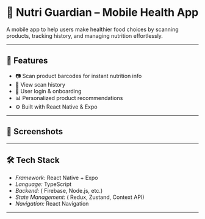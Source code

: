 # 🥦 Nutri Guardian – Mobile Health App

A mobile app to help users make healthier food choices by scanning products, tracking history, and managing nutrition effortlessly.

---

## 🚀 Features

- 📷 Scan product barcodes for instant nutrition info
- 📜 View scan history
- 👤 User login & onboarding
- 📊 Personalized product recommendations 
- ⚙ Built with React Native & Expo

---

## 📸 Screenshots

---

## 🛠 Tech Stack

- *Framework:* React Native + Expo
- *Language:* TypeScript
- *Backend:* ( Firebase, Node.js, etc.)
- *State Management:* ( Redux, Zustand, Context API)
- *Navigation:* React Navigation

---
